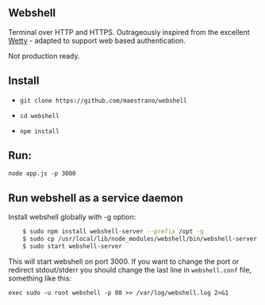 Webshell
-----------------

Terminal over HTTP and HTTPS. Outrageously inspired from the excellent [Wetty](https://github.com/krishnasrinivas/wetty) - adapted to support web based authentication.

Not production ready.

Install
-------

*  `git clone https://github.com/maestrano/webshell`

*  `cd webshell`

*  `npm install`

Run:
-----------

    node app.js -p 3000

Run webshell as a service daemon
-----------------------------

Install webshell globally with -g option:

```bash
    $ sudo npm install webshell-server --prefix /opt -g
    $ sudo cp /usr/local/lib/node_modules/webshell/bin/webshell-server.conf /etc/init
    $ sudo start webshell-server
```

This will start webshell on port 3000. If you want to change the port or redirect stdout/stderr you should change the last line in `webshell.conf` file, something like this:

    exec sudo -u root webshell -p 80 >> /var/log/webshell.log 2>&1
